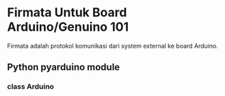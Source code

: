 # Firmata Untuk Board Arduino/Genuino 101
Firmata adalah protokol komunikasi dari system external ke board Arduino.

## Python pyarduino module
### class Arduino
